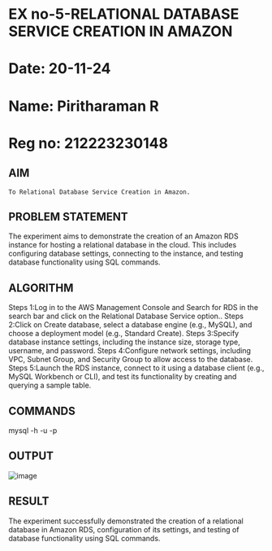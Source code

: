  # EX no-5-RELATIONAL DATABASE SERVICE CREATION IN AMAZON
 # Date: 20-11-24
 # Name: Piritharaman R
 # Reg no: 212223230148
  ## AIM
    To Relational Database Service Creation in Amazon.
## PROBLEM STATEMENT
 The experiment aims to demonstrate the creation of an Amazon RDS instance for hosting a relational database in the cloud. This includes configuring database settings, connecting to the instance, and testing database functionality using SQL commands.
    
## ALGORITHM
Steps 1:Log in to the AWS Management Console and Search for RDS in the search bar and click on the Relational Database Service option..
Steps 2:Click on Create database, select a database engine (e.g., MySQL), and choose a deployment model (e.g., Standard Create).
Steps 3:Specify database instance settings, including the instance size, storage type, username, and password.
Steps 4:Configure network settings, including VPC, Subnet Group, and Security Group to allow access to the database.
Steps 5:Launch the RDS instance, connect to it using a database client (e.g., MySQL Workbench or CLI), and test its functionality by creating and querying a sample table.

## COMMANDS
mysql -h <endpoint> -u <username> -p

## OUTPUT
![image](https://github.com/user-attachments/assets/300eb979-40cc-405a-a51b-aa6f2947ef12)

## RESULT
The experiment successfully demonstrated the creation of a relational database in Amazon RDS, configuration of its settings, and testing of database functionality using SQL commands. 

  


